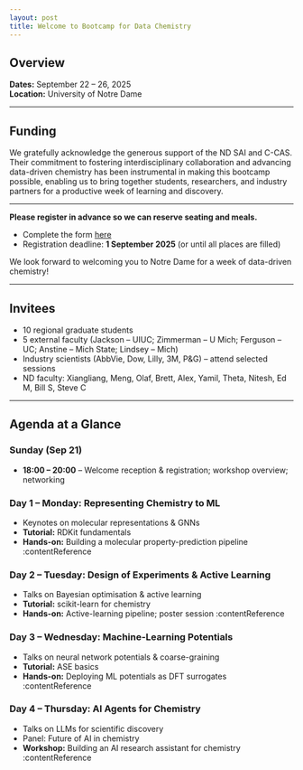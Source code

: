 ```yaml
---
layout: post          
title: Welcome to Bootcamp for Data Chemistry
---
```


## Overview

**Dates:** September 22 – 26, 2025  
**Location:** University of Notre Dame

---

## Funding

We gratefully acknowledge the generous support of the ND SAI and C-CAS. Their commitment to fostering interdisciplinary collaboration and advancing data-driven chemistry has been instrumental in making this bootcamp possible, enabling us to bring together students, researchers, and industry partners for a productive week of learning and discovery.

---

**Please register in advance so we can reserve seating and meals.**

- Complete the form [here](https://docs.google.com/forms/d/e/1FAIpQLSfAHFcDEPDEjY1IpZPpwB4V8pfsrCFDQcttrCqNGev_3imLEw/viewform?usp=dialog) 
- Registration deadline: **1 September 2025** (or until all places are filled)  

We look forward to welcoming you to Notre Dame for a week of data-driven chemistry!

---

## Invitees

- 10 regional graduate students  
- 5 external faculty (Jackson – UIUC; Zimmerman – U Mich; Ferguson – UC; Anstine – Mich State; Lindsey – Mich)  
- Industry scientists (AbbVie, Dow, Lilly, 3M, P&G) – attend selected sessions  
- ND faculty: Xiangliang, Meng, Olaf, Brett, Alex, Yamil, Theta, Nitesh, Ed M, Bill S, Steve C 

---

## Agenda at a Glance

### Sunday (Sep 21)

- **18:00 – 20:00** – Welcome reception & registration; workshop overview; networking 

### Day 1 – Monday: Representing Chemistry to ML

- Keynotes on molecular representations & GNNs  
- **Tutorial:** RDKit fundamentals  
- **Hands-on:** Building a molecular property-prediction pipeline :contentReference

### Day 2 – Tuesday: Design of Experiments & Active Learning

- Talks on Bayesian optimisation & active learning  
- **Tutorial:** scikit-learn for chemistry  
- **Hands-on:** Active-learning pipeline; poster session :contentReference

### Day 3 – Wednesday: Machine-Learning Potentials

- Talks on neural network potentials & coarse-graining  
- **Tutorial:** ASE basics  
- **Hands-on:** Deploying ML potentials as DFT surrogates :contentReference

### Day 4 – Thursday: AI Agents for Chemistry

- Talks on LLMs for scientific discovery  
- Panel: Future of AI in chemistry  
- **Workshop:** Building an AI research assistant for chemistry :contentReference

